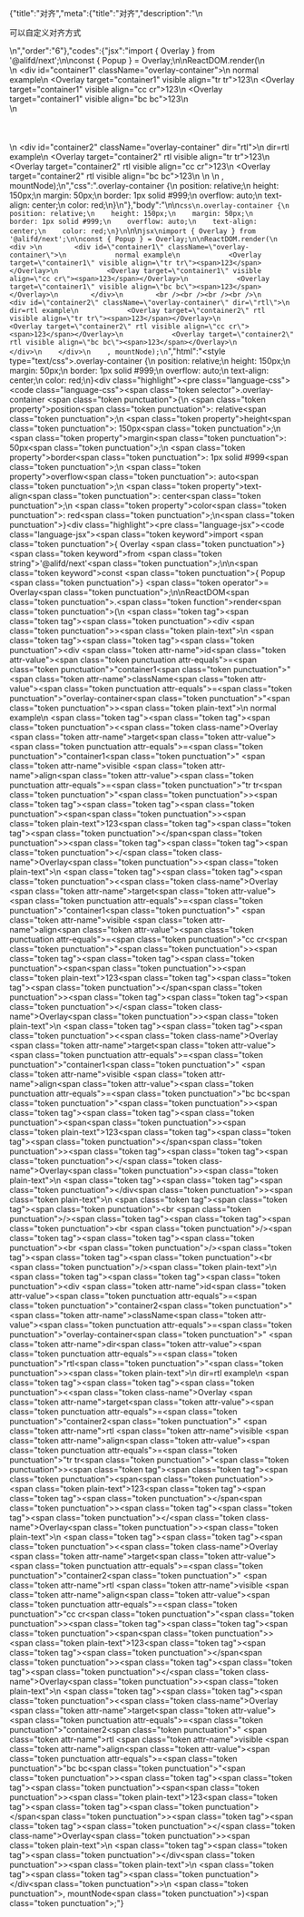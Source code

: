 {"title":"对齐","meta":{"title":"对齐","description":"\n<p>可以自定义对齐方式</p>\n","order":"6"},"codes":{"jsx":"import { Overlay } from '@alifd/next';\n\nconst { Popup } = Overlay;\n\nReactDOM.render(\n    <div >\n        <div id=\"container1\" className=\"overlay-container\">\n            normal example\n            <Overlay target=\"container1\" visible align=\"tr tr\"><span>123</span></Overlay>\n            <Overlay target=\"container1\" visible align=\"cc cr\"><span>123</span></Overlay>\n            <Overlay target=\"container1\" visible align=\"bc bc\"><span>123</span></Overlay>\n        </div>\n        <br /><br /><br /><br />\n        <div id=\"container2\" className=\"overlay-container\" dir=\"rtl\">\n            dir=rtl example\n            <Overlay target=\"container2\" rtl visible align=\"tr tr\"><span>123</span></Overlay>\n            <Overlay target=\"container2\" rtl visible align=\"cc cr\"><span>123</span></Overlay>\n            <Overlay target=\"container2\" rtl visible align=\"bc bc\"><span>123</span></Overlay>\n        </div>\n    </div>\n    , mountNode);\n","css":".overlay-container {\n    position: relative;\n    height: 150px;\n    margin: 50px;\n    border: 1px solid #999;\n    overflow: auto;\n    text-align: center;\n    color: red;\n}\n"},"body":"\n\n````css\n.overlay-container {\n    position: relative;\n    height: 150px;\n    margin: 50px;\n    border: 1px solid #999;\n    overflow: auto;\n    text-align: center;\n    color: red;\n}\n````\n\n````jsx\nimport { Overlay } from '@alifd/next';\n\nconst { Popup } = Overlay;\n\nReactDOM.render(\n    <div >\n        <div id=\"container1\" className=\"overlay-container\">\n            normal example\n            <Overlay target=\"container1\" visible align=\"tr tr\"><span>123</span></Overlay>\n            <Overlay target=\"container1\" visible align=\"cc cr\"><span>123</span></Overlay>\n            <Overlay target=\"container1\" visible align=\"bc bc\"><span>123</span></Overlay>\n        </div>\n        <br /><br /><br /><br />\n        <div id=\"container2\" className=\"overlay-container\" dir=\"rtl\">\n            dir=rtl example\n            <Overlay target=\"container2\" rtl visible align=\"tr tr\"><span>123</span></Overlay>\n            <Overlay target=\"container2\" rtl visible align=\"cc cr\"><span>123</span></Overlay>\n            <Overlay target=\"container2\" rtl visible align=\"bc bc\"><span>123</span></Overlay>\n        </div>\n    </div>\n    , mountNode);\n````","html":"<style type=\"text/css\">.overlay-container {\n    position: relative;\n    height: 150px;\n    margin: 50px;\n    border: 1px solid #999;\n    overflow: auto;\n    text-align: center;\n    color: red;\n}</style><div class=\"highlight\"><pre class=\"language-css\"><code class=\"language-css\"><span class=\"token selector\">.overlay-container</span> <span class=\"token punctuation\">{</span>\n    <span class=\"token property\">position</span><span class=\"token punctuation\">:</span> relative<span class=\"token punctuation\">;</span>\n    <span class=\"token property\">height</span><span class=\"token punctuation\">:</span> 150px<span class=\"token punctuation\">;</span>\n    <span class=\"token property\">margin</span><span class=\"token punctuation\">:</span> 50px<span class=\"token punctuation\">;</span>\n    <span class=\"token property\">border</span><span class=\"token punctuation\">:</span> 1px solid #999<span class=\"token punctuation\">;</span>\n    <span class=\"token property\">overflow</span><span class=\"token punctuation\">:</span> auto<span class=\"token punctuation\">;</span>\n    <span class=\"token property\">text-align</span><span class=\"token punctuation\">:</span> center<span class=\"token punctuation\">;</span>\n    <span class=\"token property\">color</span><span class=\"token punctuation\">:</span> red<span class=\"token punctuation\">;</span>\n<span class=\"token punctuation\">}</span></code></pre></div><script>(function(){\"use strict\";\n\nvar _next = require(\"@alifd/next\");\n\nvar Popup = _next.Overlay.Popup;\n\n\nReactDOM.render(React.createElement(\n    \"div\",\n    null,\n    React.createElement(\n        \"div\",\n        { id: \"container1\", className: \"overlay-container\" },\n        \"normal example\",\n        React.createElement(\n            _next.Overlay,\n            { target: \"container1\", visible: true, align: \"tr tr\" },\n            React.createElement(\n                \"span\",\n                null,\n                \"123\"\n            )\n        ),\n        React.createElement(\n            _next.Overlay,\n            { target: \"container1\", visible: true, align: \"cc cr\" },\n            React.createElement(\n                \"span\",\n                null,\n                \"123\"\n            )\n        ),\n        React.createElement(\n            _next.Overlay,\n            { target: \"container1\", visible: true, align: \"bc bc\" },\n            React.createElement(\n                \"span\",\n                null,\n                \"123\"\n            )\n        )\n    ),\n    React.createElement(\"br\", null),\n    React.createElement(\"br\", null),\n    React.createElement(\"br\", null),\n    React.createElement(\"br\", null),\n    React.createElement(\n        \"div\",\n        { id: \"container2\", className: \"overlay-container\", dir: \"rtl\" },\n        \"dir=rtl example\",\n        React.createElement(\n            _next.Overlay,\n            { target: \"container2\", rtl: true, visible: true, align: \"tr tr\" },\n            React.createElement(\n                \"span\",\n                null,\n                \"123\"\n            )\n        ),\n        React.createElement(\n            _next.Overlay,\n            { target: \"container2\", rtl: true, visible: true, align: \"cc cr\" },\n            React.createElement(\n                \"span\",\n                null,\n                \"123\"\n            )\n        ),\n        React.createElement(\n            _next.Overlay,\n            { target: \"container2\", rtl: true, visible: true, align: \"bc bc\" },\n            React.createElement(\n                \"span\",\n                null,\n                \"123\"\n            )\n        )\n    )\n), mountNode);})()</script><div class=\"highlight\"><pre class=\"language-jsx\"><code class=\"language-jsx\"><span class=\"token keyword\">import</span> <span class=\"token punctuation\">{</span> Overlay <span class=\"token punctuation\">}</span> <span class=\"token keyword\">from</span> <span class=\"token string\">'@alifd/next'</span><span class=\"token punctuation\">;</span>\n\n<span class=\"token keyword\">const</span> <span class=\"token punctuation\">{</span> Popup <span class=\"token punctuation\">}</span> <span class=\"token operator\">=</span> Overlay<span class=\"token punctuation\">;</span>\n\nReactDOM<span class=\"token punctuation\">.</span><span class=\"token function\">render</span><span class=\"token punctuation\">(</span>\n    <span class=\"token tag\"><span class=\"token tag\"><span class=\"token punctuation\">&lt;</span>div</span> <span class=\"token punctuation\">></span></span><span class=\"token plain-text\">\n        </span><span class=\"token tag\"><span class=\"token tag\"><span class=\"token punctuation\">&lt;</span>div</span> <span class=\"token attr-name\">id</span><span class=\"token attr-value\"><span class=\"token punctuation attr-equals\">=</span><span class=\"token punctuation\">\"</span>container1<span class=\"token punctuation\">\"</span></span> <span class=\"token attr-name\">className</span><span class=\"token attr-value\"><span class=\"token punctuation attr-equals\">=</span><span class=\"token punctuation\">\"</span>overlay-container<span class=\"token punctuation\">\"</span></span><span class=\"token punctuation\">></span></span><span class=\"token plain-text\">\n            normal example\n            </span><span class=\"token tag\"><span class=\"token tag\"><span class=\"token punctuation\">&lt;</span><span class=\"token class-name\">Overlay</span></span> <span class=\"token attr-name\">target</span><span class=\"token attr-value\"><span class=\"token punctuation attr-equals\">=</span><span class=\"token punctuation\">\"</span>container1<span class=\"token punctuation\">\"</span></span> <span class=\"token attr-name\">visible</span> <span class=\"token attr-name\">align</span><span class=\"token attr-value\"><span class=\"token punctuation attr-equals\">=</span><span class=\"token punctuation\">\"</span>tr tr<span class=\"token punctuation\">\"</span></span><span class=\"token punctuation\">></span></span><span class=\"token tag\"><span class=\"token tag\"><span class=\"token punctuation\">&lt;</span>span</span><span class=\"token punctuation\">></span></span><span class=\"token plain-text\">123</span><span class=\"token tag\"><span class=\"token tag\"><span class=\"token punctuation\">&lt;/</span>span</span><span class=\"token punctuation\">></span></span><span class=\"token tag\"><span class=\"token tag\"><span class=\"token punctuation\">&lt;/</span><span class=\"token class-name\">Overlay</span></span><span class=\"token punctuation\">></span></span><span class=\"token plain-text\">\n            </span><span class=\"token tag\"><span class=\"token tag\"><span class=\"token punctuation\">&lt;</span><span class=\"token class-name\">Overlay</span></span> <span class=\"token attr-name\">target</span><span class=\"token attr-value\"><span class=\"token punctuation attr-equals\">=</span><span class=\"token punctuation\">\"</span>container1<span class=\"token punctuation\">\"</span></span> <span class=\"token attr-name\">visible</span> <span class=\"token attr-name\">align</span><span class=\"token attr-value\"><span class=\"token punctuation attr-equals\">=</span><span class=\"token punctuation\">\"</span>cc cr<span class=\"token punctuation\">\"</span></span><span class=\"token punctuation\">></span></span><span class=\"token tag\"><span class=\"token tag\"><span class=\"token punctuation\">&lt;</span>span</span><span class=\"token punctuation\">></span></span><span class=\"token plain-text\">123</span><span class=\"token tag\"><span class=\"token tag\"><span class=\"token punctuation\">&lt;/</span>span</span><span class=\"token punctuation\">></span></span><span class=\"token tag\"><span class=\"token tag\"><span class=\"token punctuation\">&lt;/</span><span class=\"token class-name\">Overlay</span></span><span class=\"token punctuation\">></span></span><span class=\"token plain-text\">\n            </span><span class=\"token tag\"><span class=\"token tag\"><span class=\"token punctuation\">&lt;</span><span class=\"token class-name\">Overlay</span></span> <span class=\"token attr-name\">target</span><span class=\"token attr-value\"><span class=\"token punctuation attr-equals\">=</span><span class=\"token punctuation\">\"</span>container1<span class=\"token punctuation\">\"</span></span> <span class=\"token attr-name\">visible</span> <span class=\"token attr-name\">align</span><span class=\"token attr-value\"><span class=\"token punctuation attr-equals\">=</span><span class=\"token punctuation\">\"</span>bc bc<span class=\"token punctuation\">\"</span></span><span class=\"token punctuation\">></span></span><span class=\"token tag\"><span class=\"token tag\"><span class=\"token punctuation\">&lt;</span>span</span><span class=\"token punctuation\">></span></span><span class=\"token plain-text\">123</span><span class=\"token tag\"><span class=\"token tag\"><span class=\"token punctuation\">&lt;/</span>span</span><span class=\"token punctuation\">></span></span><span class=\"token tag\"><span class=\"token tag\"><span class=\"token punctuation\">&lt;/</span><span class=\"token class-name\">Overlay</span></span><span class=\"token punctuation\">></span></span><span class=\"token plain-text\">\n        </span><span class=\"token tag\"><span class=\"token tag\"><span class=\"token punctuation\">&lt;/</span>div</span><span class=\"token punctuation\">></span></span><span class=\"token plain-text\">\n        </span><span class=\"token tag\"><span class=\"token tag\"><span class=\"token punctuation\">&lt;</span>br</span> <span class=\"token punctuation\">/></span></span><span class=\"token tag\"><span class=\"token tag\"><span class=\"token punctuation\">&lt;</span>br</span> <span class=\"token punctuation\">/></span></span><span class=\"token tag\"><span class=\"token tag\"><span class=\"token punctuation\">&lt;</span>br</span> <span class=\"token punctuation\">/></span></span><span class=\"token tag\"><span class=\"token tag\"><span class=\"token punctuation\">&lt;</span>br</span> <span class=\"token punctuation\">/></span></span><span class=\"token plain-text\">\n        </span><span class=\"token tag\"><span class=\"token tag\"><span class=\"token punctuation\">&lt;</span>div</span> <span class=\"token attr-name\">id</span><span class=\"token attr-value\"><span class=\"token punctuation attr-equals\">=</span><span class=\"token punctuation\">\"</span>container2<span class=\"token punctuation\">\"</span></span> <span class=\"token attr-name\">className</span><span class=\"token attr-value\"><span class=\"token punctuation attr-equals\">=</span><span class=\"token punctuation\">\"</span>overlay-container<span class=\"token punctuation\">\"</span></span> <span class=\"token attr-name\">dir</span><span class=\"token attr-value\"><span class=\"token punctuation attr-equals\">=</span><span class=\"token punctuation\">\"</span>rtl<span class=\"token punctuation\">\"</span></span><span class=\"token punctuation\">></span></span><span class=\"token plain-text\">\n            dir=rtl example\n            </span><span class=\"token tag\"><span class=\"token tag\"><span class=\"token punctuation\">&lt;</span><span class=\"token class-name\">Overlay</span></span> <span class=\"token attr-name\">target</span><span class=\"token attr-value\"><span class=\"token punctuation attr-equals\">=</span><span class=\"token punctuation\">\"</span>container2<span class=\"token punctuation\">\"</span></span> <span class=\"token attr-name\">rtl</span> <span class=\"token attr-name\">visible</span> <span class=\"token attr-name\">align</span><span class=\"token attr-value\"><span class=\"token punctuation attr-equals\">=</span><span class=\"token punctuation\">\"</span>tr tr<span class=\"token punctuation\">\"</span></span><span class=\"token punctuation\">></span></span><span class=\"token tag\"><span class=\"token tag\"><span class=\"token punctuation\">&lt;</span>span</span><span class=\"token punctuation\">></span></span><span class=\"token plain-text\">123</span><span class=\"token tag\"><span class=\"token tag\"><span class=\"token punctuation\">&lt;/</span>span</span><span class=\"token punctuation\">></span></span><span class=\"token tag\"><span class=\"token tag\"><span class=\"token punctuation\">&lt;/</span><span class=\"token class-name\">Overlay</span></span><span class=\"token punctuation\">></span></span><span class=\"token plain-text\">\n            </span><span class=\"token tag\"><span class=\"token tag\"><span class=\"token punctuation\">&lt;</span><span class=\"token class-name\">Overlay</span></span> <span class=\"token attr-name\">target</span><span class=\"token attr-value\"><span class=\"token punctuation attr-equals\">=</span><span class=\"token punctuation\">\"</span>container2<span class=\"token punctuation\">\"</span></span> <span class=\"token attr-name\">rtl</span> <span class=\"token attr-name\">visible</span> <span class=\"token attr-name\">align</span><span class=\"token attr-value\"><span class=\"token punctuation attr-equals\">=</span><span class=\"token punctuation\">\"</span>cc cr<span class=\"token punctuation\">\"</span></span><span class=\"token punctuation\">></span></span><span class=\"token tag\"><span class=\"token tag\"><span class=\"token punctuation\">&lt;</span>span</span><span class=\"token punctuation\">></span></span><span class=\"token plain-text\">123</span><span class=\"token tag\"><span class=\"token tag\"><span class=\"token punctuation\">&lt;/</span>span</span><span class=\"token punctuation\">></span></span><span class=\"token tag\"><span class=\"token tag\"><span class=\"token punctuation\">&lt;/</span><span class=\"token class-name\">Overlay</span></span><span class=\"token punctuation\">></span></span><span class=\"token plain-text\">\n            </span><span class=\"token tag\"><span class=\"token tag\"><span class=\"token punctuation\">&lt;</span><span class=\"token class-name\">Overlay</span></span> <span class=\"token attr-name\">target</span><span class=\"token attr-value\"><span class=\"token punctuation attr-equals\">=</span><span class=\"token punctuation\">\"</span>container2<span class=\"token punctuation\">\"</span></span> <span class=\"token attr-name\">rtl</span> <span class=\"token attr-name\">visible</span> <span class=\"token attr-name\">align</span><span class=\"token attr-value\"><span class=\"token punctuation attr-equals\">=</span><span class=\"token punctuation\">\"</span>bc bc<span class=\"token punctuation\">\"</span></span><span class=\"token punctuation\">></span></span><span class=\"token tag\"><span class=\"token tag\"><span class=\"token punctuation\">&lt;</span>span</span><span class=\"token punctuation\">></span></span><span class=\"token plain-text\">123</span><span class=\"token tag\"><span class=\"token tag\"><span class=\"token punctuation\">&lt;/</span>span</span><span class=\"token punctuation\">></span></span><span class=\"token tag\"><span class=\"token tag\"><span class=\"token punctuation\">&lt;/</span><span class=\"token class-name\">Overlay</span></span><span class=\"token punctuation\">></span></span><span class=\"token plain-text\">\n        </span><span class=\"token tag\"><span class=\"token tag\"><span class=\"token punctuation\">&lt;/</span>div</span><span class=\"token punctuation\">></span></span><span class=\"token plain-text\">\n    </span><span class=\"token tag\"><span class=\"token tag\"><span class=\"token punctuation\">&lt;/</span>div</span><span class=\"token punctuation\">></span></span>\n    <span class=\"token punctuation\">,</span> mountNode<span class=\"token punctuation\">)</span><span class=\"token punctuation\">;</span></code></pre></div>"}